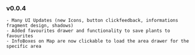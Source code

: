 ### v0.0.4

    - Many UI Updates (new Icons, button clickfeedback, informations fragment design, shadows)
    - Added favourites drawer and functionality to save plants to favourites
    - InfoBoxes on Map are now clickable to load the area drawer for the specific area
